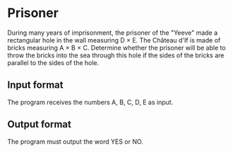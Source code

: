 # Prisoner
During many years of imprisonment, the prisoner of the "Yeeve" made a rectangular hole in the wall 
measuring D × E. The Château d'If is made of bricks 
measuring A × B × C. Determine whether the prisoner will 
be able to throw the bricks into the sea through this 
hole if the sides of the bricks are parallel to the sides 
of the hole.

## Input format
The program receives the numbers A, B, C, D, E as input.

## Output format
The program must output the word YES or NO.